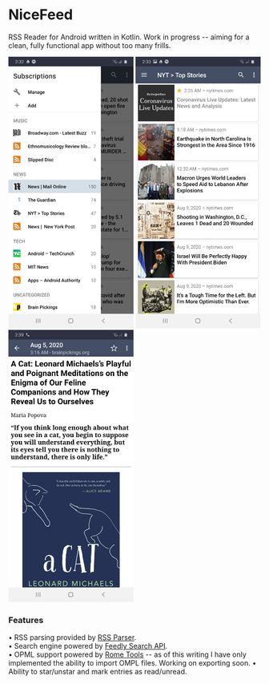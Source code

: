 # NiceFeed
RSS Reader for Android written in Kotlin. Work in progress -- aiming for a clean, fully functional app without too many frills.

<img width="250" src="Screenshot_20200810-023234_NiceFeed.jpg"> <img width="250" src="Screenshot_20200810-023326_NiceFeed.jpg"> <img width="250" src="Screenshot_20200810-023921_NiceFeed.jpg">

<h3>Features</h3>
• RSS parsing provided by <a href="https://github.com/joshuatopia/NiceFeed/blob/master/Screenshot_20200810-023921_NiceFeed.jpg">RSS Parser</a>.<br>
• Search engine powered by <a href="https://developer.feedly.com/v3/search/">Feedly Search API</a>.<br>
• OPML support powered by <a href="https://github.com/rometools/rome">Rome Tools</a> -- as of this writing I have only implemented the ability to import OMPL files. Working on exporting soon.
• Ability to star/unstar and mark entries as read/unread.
